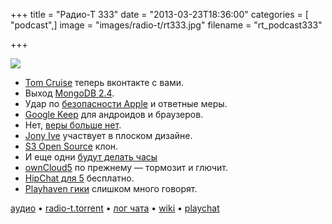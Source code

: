 +++
title = "Радио-Т 333"
date = "2013-03-23T18:36:00"
categories = [ "podcast",]
image = "images/radio-t/rt333.jpg"
filename = "rt_podcast333"

+++

![](https://radio-t.com/images/radio-t/rt333.jpg)

* [Tom Cruise](http://www.eonline.com/news/400660/tom-cruise-joins-russian-social-networking-site-thanks-fans-for-warm-welcome) теперь вконтакте с вами.
* Выход [MongoDB 2.4](http://css.dzone.com/articles/mongodb-24-out?buffer_share=fb004).
* Удар по [безопасности Apple](http://readwrite.com/2013/03/22/apples-two-step-verification-gaping-security-flaw) и ответные меры.
* [Google Keep](http://techcrunch.com/2013/03/20/googles-keep-note-taking-web-and-android-app-gets-its-official-public-launch/) для андроидов и браузеров.
* Нет, [веры больше нет](http://gigaom.com/2013/03/20/sorry-google-you-can-keep-it-to-yourself/).
* [Jony Ive](http://techcrunch.com/2013/03/21/apple-jony-ive-ios-design-interface/) участвует в плоском дизайне.
* [S3 Open Source](http://www.wired.com/wiredenterprise/2013/03/riakcs-open-source/) клон.
* И еще одни [будут делать часы](http://techcrunch.com/2013/03/22/google-rumored-to-be-making-a-smartwatch-too/)
* [ownCloud5](http://cloudcomputing.sys-con.com/node/2590107) по прежнему — тормозит и глючит.
* [HipChat для 5](http://blog.hipchat.com/2013/03/21/hipchat-now-free-for-teams-of-5-users-or-fewer/) бесплатно.
* [Playhaven гики](http://venturebeat.com/2013/03/20/playhaven-developer-fired-for-making-sexual-jokes-after-sendgrids-developer-evangelist-outs-hi) слишком много говорят.

[аудио](https://cdn.radio-t.com/rt_podcast333.mp3) • [radio-t.torrent](https://cdn.radio-t.com/torrents/rt_podcast333.mp3.torrent) • [лог чата](http://chat.radio-t.com/logs/radio-t-333.html) • [wiki](http://wiki.radio-t.com/%D0%92%D1%8B%D0%BF%D1%83%D1%81%D0%BA_333) • [playchat](http://playchat.radio-t.com/?vol=333)<audio src="https://cdn.radio-t.com/rt_podcast333.mp3" preload="none"></audio>
